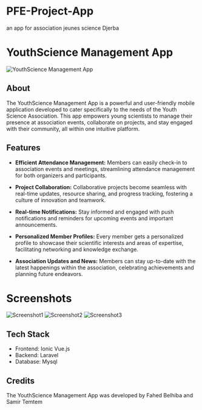 # PFE-Project-App
an app for association jeunes science Djerba
# YouthScience Management App

![YouthScience Management App](pic.jpg)

## About

The YouthScience Management App is a powerful and user-friendly mobile application developed to cater specifically to the needs of the Youth Science Association. This app empowers young scientists to manage their presence at association events, collaborate on projects, and stay engaged with their community, all within one intuitive platform.

## Features

- **Efficient Attendance Management:** Members can easily check-in to association events and meetings, streamlining attendance management for both organizers and participants.

- **Project Collaboration:** Collaborative projects become seamless with real-time updates, resource sharing, and progress tracking, fostering a culture of innovation and teamwork.

- **Real-time Notifications:** Stay informed and engaged with push notifications and reminders for upcoming events and important announcements.

- **Personalized Member Profiles:** Every member gets a personalized profile to showcase their scientific interests and areas of expertise, facilitating networking and knowledge exchange.

- **Association Updates and News:** Members can stay up-to-date with the latest happenings within the association, celebrating achievements and planning future endeavors.

# Screenshots
![Screenshot1](pic1.jpg)
![Screenshot2](pic2.jpg)
![Screenshot3](pic3.jpg)
## Tech Stack

- Frontend: Ionic Vue.js
- Backend: Laravel
- Database: Mysql

## Credits

The YouthScience Management App was developed by Fahed Belhiba and Samir Temtem
